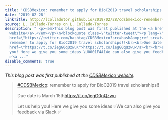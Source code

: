 ```yaml
---
title: 'CDSBMexico: remember to apply for BioC2019 travel scholarships'
date: '2019-02-28'
linkTitle: http://lcolladotor.github.io/2019/02/28/cdsbmexico-remember-to-apply-for-bioc2019-travel-scholarships/
source: L. Collado-Torres on L. Collado-Torres
description: " <p><em>This blog post was first published at the <a href=\"http://www.comunidadbioinfo.org/cdsbmexico-remember-to-apply-for-bioc2019-travel-scholarships/\">CDSBMexico
  website</a>.</em></p>\n<blockquote class=\"twitter-tweet\"><p lang=\"en\" dir=\"ltr\"><a
  href=\"https://twitter.com/hashtag/CDSBMexico?src=hash&amp;ref_src=twsrc%5Etfw\">#CDSBMexico</a>:
  remember to apply for BioC2019 travel scholarships!!<br><br>Due date is March 15th<a
  href=\"https://t.co/iegG0qQzwu\">https://t.co/iegG0qQzwu</a><br><br>Let us help
  you! Here we give you some ideas \U0001F4A1We can also give you feedback via Slack
  ✅<a ..."
disable_comments: true
---
```

 <p><em>This blog post was first published at the <a href="http://www.comunidadbioinfo.org/cdsbmexico-remember-to-apply-for-bioc2019-travel-scholarships/">CDSBMexico website</a>.</em></p>
<blockquote class="twitter-tweet"><p lang="en" dir="ltr"><a href="https://twitter.com/hashtag/CDSBMexico?src=hash&amp;ref_src=twsrc%5Etfw">#CDSBMexico</a>: remember to apply for BioC2019 travel scholarships!!<br><br>Due date is March 15th<a href="https://t.co/iegG0qQzwu">https://t.co/iegG0qQzwu</a><br><br>Let us help you! Here we give you some ideas 💡We can also give you feedback via Slack ✅<a ...